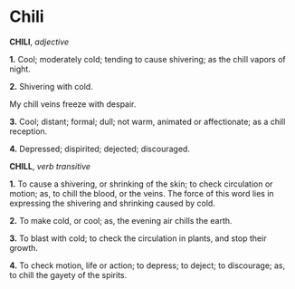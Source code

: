 # Chili

**CHILI**, _adjective_

**1.** Cool; moderately cold; tending to cause shivering; as the chill vapors of night.

**2.** Shivering with cold.

My chill veins freeze with despair.

**3.** Cool; distant; formal; dull; not warm, animated or affectionate; as a chill reception.

**4.** Depressed; dispirited; dejected; discouraged.

**CHILL**, _verb transitive_

**1.** To cause a shivering, or shrinking of the skin; to check circulation or motion; as, to chill the blood, or the veins. The force of this word lies in expressing the shivering and shrinking caused by cold.

**2.** To make cold, or cool; as, the evening air chills the earth.

**3.** To blast with cold; to check the circulation in plants, and stop their growth.

**4.** To check motion, life or action; to depress; to deject; to discourage; as, to chill the gayety of the spirits.